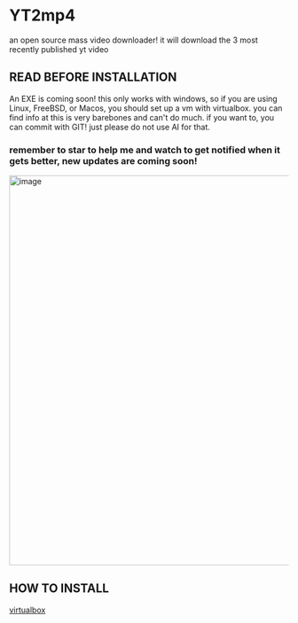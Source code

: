 # YT2mp4
an open source mass video downloader! it will download the 3 most recently published yt video

## READ BEFORE INSTALLATION

An EXE is coming soon! this only works with windows, so if you are using Linux, FreeBSD, or Macos, you should set up a vm with virtualbox. you can find info at  this is very barebones and can't do much. if you want to, you can commit with GIT! just please do not use AI for that.
### remember to star to help me and watch to get notified when it gets better, new updates are coming soon!
<img width="704" alt="image" src="https://github.com/user-attachments/assets/5e70d7a7-086b-4333-982c-18fadc102aff" />


## HOW TO INSTALL

[virtualbox](https://virtualbox.org)


